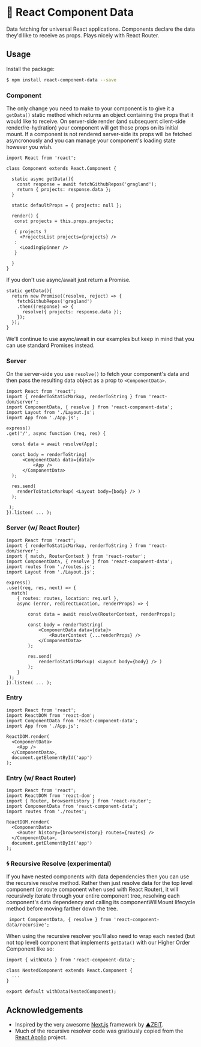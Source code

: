 # 🍯 React Component Data

Data fetching for universal React applications. Components declare the data they'd like to receive as props. Plays nicely with React Router.

## Usage

Install the package:

```bash
$ npm install react-component-data --save 
```

### Component

The only change you need to make to your component is to give it a `getData()` static method which returns an object containing the props that it would like to receive. On server-side render (and subsequent client-side render/re-hydration) your component will get those props on its initial mount. If a component is not rendered server-side its props will be fetched asyncronously and you can manage your component's loading state however you wish.

     

    import React from 'react';
    
    class Component extends React.Component {

	  static async getData(){
        const response = await fetchGithubRepos('gragland');
        return { projects: response.data };
	  }
      
      static defaultProps = { projects: null };

      render() { 
       const projects = this.props.projects;
       
       { projects ? 
         <ProjectsList projects={projects} />
       :
       	 <LoadingSpinner />
       }
       
      }
    }
    
  

If you don't use async/await just return a Promise.

    static getData(){
      return new Promise((resolve, reject) => {
        fetchGithubRepos('gragland')
        .then((response) => {
          resolve({ projects: response.data });
        });
      });
    }
    
 We'll continue to use async/await in our examples but keep in mind that you can use standard Promises instead.

  
### Server
On the server-side you use `resolve()` to fetch your component's data and then pass the resulting data object as a prop to `<ComponentData>`.


	import React from 'react';
    import { renderToStaticMarkup, renderToString } from 'react-dom/server';
    import ComponentData, { resolve } from 'react-component-data';
    import Layout from './Layout.js';
    import App from './App.js';

    express()
    .get('/', async function (req, res) {

      const data = await resolve(App);

      const body = renderToString( 
          <ComponentData data={data}>
              <App /> 
          </ComponentData>
      );
        
      res.send(
      	renderToStaticMarkup( <Layout body={body} /> )
      );
        
     );
    }).listen( ... );

### Server (w/ React Router)


	import React from 'react';
    import { renderToStaticMarkup, renderToString } from 'react-dom/server';
    import { match, RouterContext } from 'react-router';
    import ComponentData, { resolve } from 'react-component-data'; 
    import routes from './routes.js';
    import Layout from './Layout.js';

    express()
    .use((req, res, next) => {
      match(
      	{ routes: routes, location: req.url }, 
      	async (error, redirectLocation, renderProps) => {

      		const data = await resolve(RouterContext, renderProps);

      		const body = renderToString( 
    			<ComponentData data={data}>
        			<RouterContext {...renderProps} /> 
    			</ComponentData>
    		);
        
    		res.send(
    			renderToStaticMarkup( <Layout body={body} /> )
    		);
        }
     );
    }).listen( ... );
    
### Entry

	import React from 'react';
    import ReactDOM from 'react-dom';
    import ComponentData from 'react-component-data';
	import App from './App.js';
    
    ReactDOM.render(
      <ComponentData>
        <App />
      </ComponentData>,
      document.getElementById('app')
    );

 


### Entry (w/ React Router)

	import React from 'react';
    import ReactDOM from 'react-dom';
    import { Router, browserHistory } from 'react-router';
    import ComponentData from 'react-component-data';
    import routes from './routes';

    ReactDOM.render(
      <ComponentData>
        <Router history={browserHistory} routes={routes} />
      </ComponentData>,
      document.getElementById('app')
    );




### 🌀 Recursive Resolve (experimental)
If you have nested components with data dependencies then you can use the recursive resolve method. Rather then just resolve data for the top level component (or route component when used with React Router), it will recursively iterate through your entire component tree, resolving each component's data dependency and calling its componentWillMount lifecycle method before moving farther down the tree. 
     
     import ComponentData, { resolve } from 'react-component-data/recursive';

When using the recursive resolver you'll also need to wrap each nested (but not top level) component that implements `getData()` with our Higher Order Component like so:

    import { withData } from 'react-component-data';
    
    class NestedComponent extends React.Component { 
      ...
    }
    
    export default withData(NestedComponent);
  
 

  
  
## Acknowledgements

- Inspired by the very awesome [Next.js](https://github.com/zeit/next.js) framework by [▲ZEIT](https://zeit.co/).
- Much of the recursive resolver code was gratiously copied from the [React Apollo](https://github.com/apollostack/react-apollo) project.

    
    





